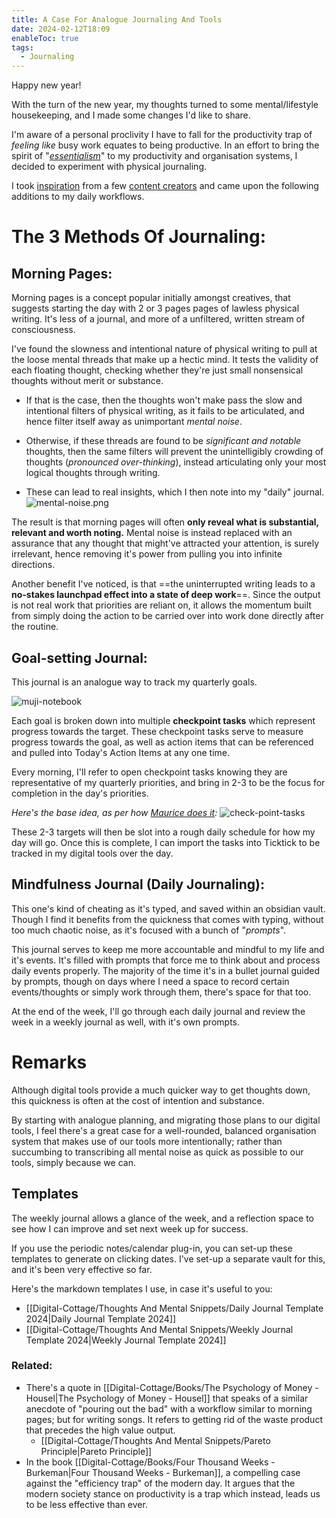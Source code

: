 ```yaml
---
title: A Case For Analogue Journaling And Tools
date: 2024-02-12T18:09
enableToc: true
tags:
  - Journaling
---
```

Happy new year! 

With the turn of the new year, my thoughts turned to some mental/lifestyle housekeeping, and I made some changes I'd like to share. 

I'm aware of a personal proclivity I have to fall for the productivity trap of *feeling* *like* busy work equates to being productive. In an effort to bring the spirit of "*[essentialism](https://www.youtube.com/watch?v=eDBYci4Vy2k)*" to my productivity and organisation systems, I decided to experiment with physical journaling. 

I took [inspiration](https://www.youtube.com/watch?v=inPnvN6PyLg) from a few [content creators](https://www.youtube.com/watch?v=E8vwGLMTx5I) and came upon the following additions to my daily workflows. 
# The 3 Methods Of Journaling: 
## Morning Pages:

Morning pages is a concept popular initially amongst creatives, that suggests starting the day with 2 or 3 pages pages of lawless physical writing. It's less of a journal, and more of a unfiltered, written stream of consciousness. 

I've found the slowness and intentional nature of physical writing to pull at the loose mental threads that make up a hectic mind. It tests the validity of each floating thought, checking whether they're just small nonsensical thoughts without merit or substance.

- If that is the case, then the thoughts won't make pass the slow and intentional filters of physical writing, as it fails to be articulated, and hence filter itself away as unimportant *mental noise*. 

- Otherwise, if these threads are found to be *significant and notable* thoughts, then the same filters will  prevent the unintelligibly crowding of thoughts (*pronounced over-thinking*), instead articulating only your most logical thoughts through writing. 
- These can lead to real insights, which I then note into my "daily" journal. 
![mental-noise.png](Digital-Cottage/Thoughts%20And%20Mental%20Snippets/attachments/mental-noise.png)

The result is that morning pages will often **only reveal what is substantial, relevant and worth noting.** Mental noise is instead replaced with an assurance that any thought that might've attracted your attention, is surely irrelevant, hence removing it's power from pulling you into infinite directions. 

Another benefit I've noticed, is that ==the uninterrupted writing leads to a **no-stakes launchpad effect into a state of deep work**==. Since the output is not real work that priorities are reliant on, it allows the momentum built from simply doing the action to be carried over into work done directly after the routine. 

## Goal-setting Journal: 
This journal is an analogue way to track my quarterly goals.

![muji-notebook](Digital-Cottage/Thoughts%20And%20Mental%20Snippets/attachments/muji-notebook.jpg)

Each goal is broken down into multiple **checkpoint tasks** which represent progress towards the target. These checkpoint tasks serve to measure progress towards the goal, as well as action items that can be referenced and pulled into Today's Action Items at any one time. 

Every morning, I'll refer to open checkpoint tasks knowing they are representative of my quarterly priorities, and bring in 2-3 to be the focus for completion in the day's priorities. 

*Here's the base idea, as per how [Maurice does it](https://www.youtube.com/watch?v=inPnvN6PyLg):*
![check-point-tasks](Digital-Cottage/Thoughts%20And%20Mental%20Snippets/attachments/65c1790781c351547eeeacc3.png)

These 2-3 targets will then be slot into a rough daily schedule for how my day will go. Once this is complete, I can import the tasks into Ticktick to be tracked in my digital tools over the day. 

## Mindfulness Journal (Daily Journaling): 
This one's kind of cheating as it's typed, and saved within an obsidian vault. Though I find it benefits from the quickness that comes with typing, without too much chaotic noise, as it's focused with a bunch of "*prompts*". 

This journal serves to keep me more accountable and mindful to my life and it's events. It's filled with prompts that force me to think about and process daily events properly. The majority of the time it's in a bullet journal guided by prompts, though on days where I need a space to record certain events/thoughts or simply work through them, there's space for that too. 

At the end of the week, I'll go through each daily journal and review the week in a weekly journal as well, with it's own prompts. 

# Remarks
Although digital tools provide a much quicker way to get thoughts down, this quickness is often at the cost of intention and substance.

By starting with analogue planning, and migrating those plans to our digital tools, I feel there's a great case for a well-rounded, balanced organisation system that makes use of our tools more intentionally; rather than succumbing to transcribing all mental noise as quick as possible to our tools, simply because we can.  

## Templates
The weekly journal allows a glance of the week, and a reflection space to see how I can improve and set next week up for success. 

If you use the periodic notes/calendar plug-in, you can set-up these templates to generate on clicking dates. I've set-up a separate vault for this, and it's been very effective so far. 

Here's the markdown templates I use,  in case it's useful to you:
- [[Digital-Cottage/Thoughts And Mental Snippets/Daily Journal Template 2024|Daily Journal Template 2024]]
- [[Digital-Cottage/Thoughts And Mental Snippets/Weekly Journal Template 2024|Weekly Journal Template 2024]]

### Related: 
- There's a quote in [[Digital-Cottage/Books/The Psychology of Money - Housel|The Psychology of Money - Housel]] that speaks of a similar anecdote of "pouring out the bad" with a workflow similar to morning pages; but for writing songs. It refers to getting rid of the waste product that precedes the high value output. 
	- [[Digital-Cottage/Thoughts And Mental Snippets/Pareto Principle|Pareto Principle]] 
- In the book [[Digital-Cottage/Books/Four Thousand Weeks - Burkeman|Four Thousand Weeks - Burkeman]], a compelling case against the "efficiency trap" of the modern day. It argues that the modern society stance on productivity is a trap which instead, leads us to be less effective than ever. 




